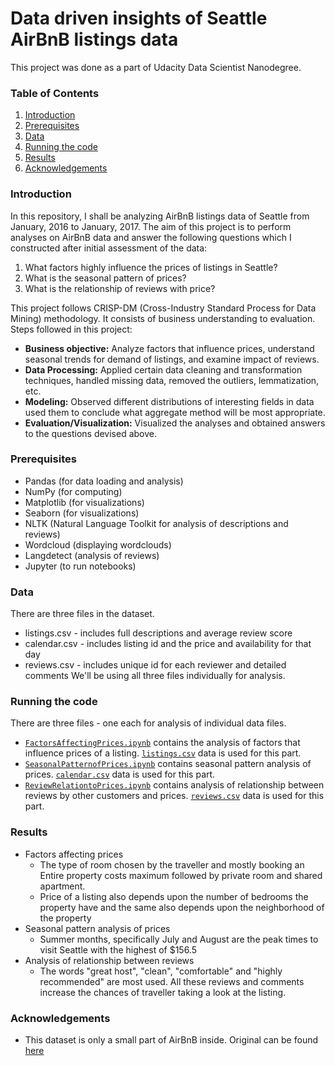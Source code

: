 # Data driven insights of Seattle AirBnB listings data

This project was done as a part of Udacity Data Scientist Nanodegree.

### Table of Contents
1. [Introduction](#introduction)
2. [Prerequisites](#prerequisites)
3. [Data](#data)
4. [Running the code](#running)
5. [Results](#results)
6. [Acknowledgements](#acknowledgements)

### Introduction<a name="introduction"></a>
In this repository, I shall be analyzing AirBnB listings data of Seattle from January, 2016 to January, 2017. The aim of this 
project is to perform analyses on AirBnB data and answer the following questions which I constructed after initial assessment of the data:

1. What factors highly influence the prices of listings in Seattle?
2. What is the seasonal pattern of prices?
3. What is the relationship of reviews with price?

This project follows CRISP-DM (Cross-Industry Standard Process for Data Mining) methodology. It consists of business understanding to evaluation.
Steps followed in this project:
- **Business objective:** Analyze factors that influence prices, understand seasonal trends for demand of listings, and examine impact of reviews.
- **Data Processing:** Applied certain data cleaning and transformation techniques, handled missing data, removed the outliers, lemmatization, etc.
- **Modeling:** Observed different distributions of interesting fields in data used them to conclude what aggregate method will be most appropriate.
- **Evaluation/Visualization:** Visualized the analyses and obtained answers to the questions devised above.

### Prerequisites<a name="prerequisites"></a>
- Pandas (for data loading and analysis)
- NumPy (for computing)
- Matplotlib (for visualizations)
- Seaborn (for visualizations)
- NLTK (Natural Language Toolkit for analysis of descriptions and reviews)
- Wordcloud (displaying wordclouds)
- Langdetect (analysis of reviews)
- Jupyter (to run notebooks)

### Data<a name="data"></a>
There are three files in the dataset.
- listings.csv - includes full descriptions and average review score
- calendar.csv - includes listing id and the price and availability for that day
- reviews.csv - includes unique id for each reviewer and detailed comments
We'll be using all three files individually for analysis.

### Running the code<a name="running"></a>

There are three files - one each for analysis of individual data files.
- [`FactorsAffectingPrices.ipynb`](https://github.com/chaitanyakasaraneni/seattle_airbnb_dataAnalysis/blob/master/code/FactorsAffectingPrices.ipynb) 
contains the analysis of factors that influence prices of a listing. [`listings.csv`](https://github.com/chaitanyakasaraneni/seattle_airbnb_dataAnalysis/blob/master/data/listings.csv) data is used for this part.
- [`SeasonalPatternofPrices.ipynb`](https://github.com/chaitanyakasaraneni/seattle_airbnb_dataAnalysis/blob/master/code/SeasonalPatternofPrices.ipynb)
contains seasonal pattern analysis of prices. [`calendar.csv`](https://github.com/chaitanyakasaraneni/seattle_airbnb_dataAnalysis/blob/master/data/calendar.csv) data is used for this part.
- [`ReviewRelationtoPrices.ipynb`](https://github.com/chaitanyakasaraneni/seattle_airbnb_dataAnalysis/blob/master/code/ReviewRelationtoPrices.ipynb) 
contains analysis of relationship between reviews by other customers and prices. [`reviews.csv`](https://github.com/chaitanyakasaraneni/seattle_airbnb_dataAnalysis/blob/master/data/reviews.csv) data is used for this part.

### Results<a name="results"></a>
- Factors affecting prices
  - The type of room chosen by the traveller and mostly booking an Entire property costs maximum followed by private room and shared apartment.
  - Price of a listing also depends upon the number of bedrooms the property have and the same also depends upon the neighborhood of the property
- Seasonal pattern analysis of prices
  - Summer months, specifically July and August are the peak times to visit Seattle with the highest of $156.5 
- Analysis of relationship between reviews
  - The words "great host", "clean", "comfortable" and "highly recommended" are most used.
  All these reviews and comments increase the chances of traveller taking a look at the listing.
  
### Acknowledgements<a name="acknowledgements"></a>
- This dataset is only a small part of AirBnB inside. Original can be found [here](http://insideairbnb.com/get-the-data.html)
